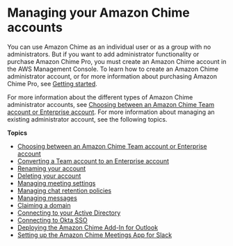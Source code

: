 # Managing your Amazon Chime accounts<a name="manage-chime-account"></a>

You can use Amazon Chime as an individual user or as a group with no administrators\. But if you want to add administrator functionality or purchase Amazon Chime Pro, you must create an Amazon Chime account in the AWS Management Console\. To learn how to create an Amazon Chime administrator account, or for more information about purchasing Amazon Chime Pro, see [Getting started](getting-started.md)\.

For more information about the different types of Amazon Chime administrator accounts, see [Choosing between an Amazon Chime Team account or Enterprise account](choose-team-enterprise-account.md)\. For more information about managing an existing administrator account, see the following topics\.

**Topics**
+ [Choosing between an Amazon Chime Team account or Enterprise account](choose-team-enterprise-account.md)
+ [Converting a Team account to an Enterprise account](convert-team-to-enterprise.md)
+ [Renaming your account](rename-account.md)
+ [Deleting your account](enterprise-account.md)
+ [Managing meeting settings](mtg-settings.md)
+ [Managing chat retention policies](archive-retention.md)
+ [Managing messages](message-settings.md)
+ [Claiming a domain](claim-domain.md)
+ [Connecting to your Active Directory](active_directory.md)
+ [Connecting to Okta SSO](okta_sso.md)
+ [Deploying the Amazon Chime Add\-In for Outlook](deploy-addin.md)
+ [Setting up the Amazon Chime Meetings App for Slack](config-slack.md)